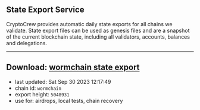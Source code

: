 ## State Export Service
CryptoCrew provides automatic daily state exports for all chains we validate. State export files can be used as genesis files and are a snapshot of the current blockchain state, including all validators, accounts, balances and delegations.

---
**Download: [wormchain state export](https://dl.ccvalidators.com/SERVICE/wormchain/wormchain_export_5048931.json)**
---

- last updated: Sat Sep 30 2023 12:17:49
- chain id: `wormchain`
- export height: `5048931`
- use for: airdrops, local tests, chain recovery
